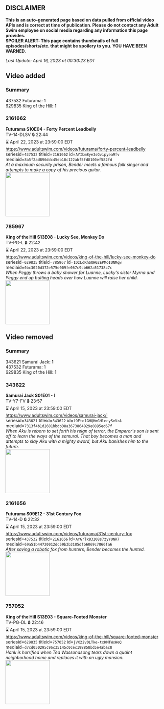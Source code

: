 ## DISCLAIMER
**This is an auto-generated page based on data pulled from official video APIs and is correct at time of publication. Please do not contact any Adult Swim employee on social media regarding any information this page provides.**  
**SPOILER ALERT: This page contains thumbnails of full episodes/shorts/etc. that might be spoilery to you. YOU HAVE BEEN WARNED.**  

_Last Update: April 16, 2023 at 00:30:23 EDT_
## Video added
### Summary
437532 Futurama: 1  
629835 King of the Hill: 1  
### 2161662
**Futurama S10E04 - Forty Percent Leadbelly**  
TV-14-DLSV 🔒 22:44  
⌛ April 22, 2023 at 23:59:00 EDT  
https://www.adultswim.com/videos/futurama/forty-percent-leadbelly  
seriesid=`437532` titleid=`2161662` id=`AYIbm8ye3sQvipyea9fv` mediaid=`8a5f2ad896ddc45eb10c122abf5fd8100ef582fd`  
_At a maximum security prison, Bender meets a famous folk singer and attempts to make a copy of his precious guitar._  
<a href="https://media.cdn.adultswim.com/uploads/20220720/thumbnails/2_2272083625-Futurama_1004_FortyPercentLeadbelly.png"><img src="https://media.cdn.adultswim.com/uploads/20220720/thumbnails/2_2272083625-Futurama_1004_FortyPercentLeadbelly.png" height="144px" /></a>
### 785967
**King of the Hill S13E08 - Lucky See, Monkey Do**  
TV-PG-L 🔒 22:42  
⌛ April 22, 2023 at 23:59:00 EDT  
https://www.adultswim.com/videos/king-of-the-hill/lucky-see-monkey-do  
seriesid=`629835` titleid=`785967` id=`1DzLdRhSQHG2EPMoIUNMqw` mediaid=`0bc3020d372e575d009fe067c9cb662a51738c7c`  
_When Peggy throws a baby shower for Luanne, Lucky's sister Myrna and Peggy end up butting heads over how Luanne will raise her child._  
<a href="https://i.cdn.turner.com/adultswim/big/image-upload/thumbnails/thumb-2_image-152451893423120.jpg"><img src="https://i.cdn.turner.com/adultswim/big/image-upload/thumbnails/thumb-2_image-152451893423120.jpg" height="144px" /></a>
## Video removed
### Summary
343621 Samurai Jack: 1  
437532 Futurama: 1  
629835 King of the Hill: 1  
### 343622
**Samurai Jack S01E01 - I**  
TV-Y7-FV 🔒 23:57  
⌛ April 15, 2023 at 23:59:00 EDT  
https://www.adultswim.com/videos/samurai-jack/i  
seriesid=`343621` titleid=`343622` id=`lOFto1GHQHmGHlenySvVrA` mediaid=`7313f4b1d2601bbdb38a3673864829e0895ed67f`  
_When Aku is reborn to set forth his reign of terror, the Emperor's son is sent off to learn the ways of the samurai. That boy becomes a man and attempts to slay Aku with a mighty sword, but Aku banishes him to the future._  
<a href="https://media.cdn.adultswim.com/uploads/20200406/thumbnails/2_20461324524-samjack_001.jpg"><img src="https://media.cdn.adultswim.com/uploads/20200406/thumbnails/2_20461324524-samjack_001.jpg" height="144px" /></a>
### 2161656
**Futurama S09E12 - 31st Century Fox**  
TV-14-D 🔒 22:32  
⌛ April 15, 2023 at 23:59:00 EDT  
https://www.adultswim.com/videos/futurama/31st-century-fox  
seriesid=`437532` titleid=`2161656` id=`AYGrlx83208s7zyYUNR7` mediaid=`69a51b44720012dc59b3b3185dfb6069c7866fa6`  
_After saving a robotic fox from hunters, Bender becomes the hunted._  
<a href="https://media.cdn.adultswim.com/uploads/20220628/thumbnails/2_226281433292-Futurama_911_31stCenturyFox.png"><img src="https://media.cdn.adultswim.com/uploads/20220628/thumbnails/2_226281433292-Futurama_911_31stCenturyFox.png" height="144px" /></a>
### 757052
**King of the Hill S13E03 - Square-Footed Monster**  
TV-PG-DL 🔒 22:46  
⌛ April 15, 2023 at 23:59:00 EDT  
https://www.adultswim.com/videos/king-of-the-hill/square-footed-monster  
seriesid=`629835` titleid=`757052` id=`jVX2iv0LTke-txKMTWxWeQ` mediaid=`d7cd050295c96c35145c0cec198858bd5e4abac8`  
_Hank is horrified when Ted Wassonasong tears down a quaint neighborhood home and replaces it with an ugly mansion._  
<a href="https://media.cdn.adultswim.com/uploads/20220602/thumbnails/2_22621328370-SquareFootedmin.png"><img src="https://media.cdn.adultswim.com/uploads/20220602/thumbnails/2_22621328370-SquareFootedmin.png" height="144px" /></a>
